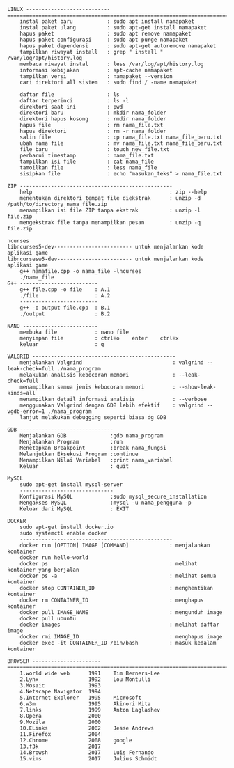     LINUX --------------------------- =================================================================================================
        instal paket baru           : sudo apt install namapaket
        instal paket ulang          : sudo apt-get install namapaket
        hapus paket                 : sudo apt remove namapaket
        hapus paket configurasi     : sudo apt purge namapaket
        hapus paket dependensi      : sudo apt-get autoremove namapaket
        tampilkan riwayat install   : grep " install " /var/log/apt/history.log
        membaca riwayat instal      : less /var/log/apt/history.log
        informasi kebijakan         : apt-cache namapaket
        tampilkan versi             : namapaket --version
        cari direktori all sistem   : sudo find / -name namapaket

        daftar file                 : ls
        daftar terperinci           : ls -l
        direktori saat ini          : pwd
        direktori baru              : mkdir nama_folder
        direktori hapus kosong      : rmdir nama_folder
        hapus file                  : rm nama_file.txt
        hapus direktori             : rm -r nama_folder
        salin file                  : cp nama_file.txt nama_file_baru.txt
        ubah nama file              : mv nama_file.txt nama_file_baru.txt
        file baru                   : touch new_file.txt
        perbarui timestamp          : nama_file.txt
        tampilkan isi file          : cat nama_file
        tamoilkan file              : less nama_file
        sisipkan file               : echo "masukan_teks" > nama_file.txt
 
    ZIP -------------------------------------------------
        help                                            : zip --help
        menentukan direktori tempat file diekstrak      : unzip -d /path/to/directory nama_file.zip
        menampilkan isi file ZIP tanpa ekstrak          : unzip -l file.zip   
        mengekstrak file tanpa menampilkan pesan        : unzip -q file.zip  

    ncurses
    libncurses5-dev------------------------- untuk menjalankan kode aplikasi game
    libncursesw5-dev------------------------ untuk menjalankan kode aplikasi game
        g++ namafile.cpp -o nama_file -lncurses
        ./nama_file
    G++ -------------------------
        g++ file.cpp -o file    : A.1
        ./file                  : A.2
        -------------------------
        g++ -o output file.cpp  : B.1
        ./output                : B.2
    
    NANO ------------------------
        membuka file            : nano file                                        
        menyimpan file          : ctrl+o    enter    ctrl+x                         
        keluar                  : q
        
    VALGRID ----------------------------------------------
        menjalankan Valgrind                             : valgrind --leak-check=full ./nama_program
        melakukan analisis kebocoran memori              : --leak-check=full
        menampilkan semua jenis kebocoran memori         : --show-leak-kinds=all
        menampilkan detail informasi analisis            : --verbose
        menggunakan Valgrind dengan GDB lebih efektif    : valgrind --vgdb-error=1 ./nama_program
        lanjut melakukan debugging seperti biasa dg GDB
        
    GDB ------------------------------
        Menjalankan GDB              :gdb nama_program
        Menjalankan Program          :run
        Menetapkan Breakpoint        :break nama_fungsi
        Melanjutkan Eksekusi Program :continue
        Menampilkan Nilai Variabel   :print nama_variabel
        Keluar                       : quit

    MySQL
        sudo apt-get install mysql-server
        ------------------------------
        Konfigurasi MySQL            :sudo mysql_secure_installation
        Mengakses MySQL              :mysql -u nama_pengguna -p
        Keluar dari MySQL            : EXIT
    
    DOCKER
        sudo apt-get install docker.io
        sudo systemctl enable docker
        -------------------------------------------------
        docker run [OPTION] IMAGE [COMMAND]             : menjalankan kontainer
        docker run hello-world                 
        docker ps                                       : melihat kontainer yang berjalan
        docker ps -a                                    : melihat semua kontainer
        docker stop CONTAINER_ID                        : menghentikan kontainer
        docker rm CONTAINER_ID                          : menghapus kontainer
        docker pull IMAGE_NAME                          : mengunduh image
        docker pull ubuntu                     
        docker images                                   : melihat daftar image
        docker rmi IMAGE_ID                             : menghapus image
        docker exec -it CONTAINER_ID /bin/bash          : masuk kedalam kontainer
                      
    BROWSER ----------------------======================================================================================================
        1.world wide web      1991    Tim Berners-Lee                    
        2.Lynx                1992    Lou Montulli
        3.Mosaic              1993                                      
        4.Netscape Navigator  1994                                     
        5.Internet Explorer   1995    Microsoft                         
        6.w3m                 1995    Akinori Mita
        7.links               1999    Anton Laglashev
        8.Opera               2000
        9.Mozila              2000
        10.ELinks             2002    Jesse Andrews
        11.Firefox            2004 
        12.Chrome             2008    google
        13.f3k                2017    
        14.Browsh             2017    Luis Fernando
        15.vims               2017    Julius Schmidt
